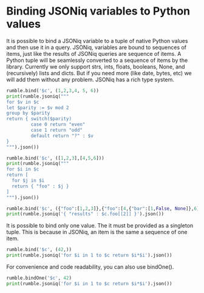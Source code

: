 # Binding JSONiq variables to Python values

It is possible to bind a JSONiq variable to a tuple of native Python values and then use it in a query. JSONiq, variables are bound to sequences of items, just like the results of JSONiq queries are sequence of items. A Python tuple will be seamlessly converted to a sequence of items by the library.  Currently we only support strs, ints, floats, booleans, None, and (recursively) lists and dicts. But if you need more (like date, bytes, etc) we will add them without any problem. JSONiq has a rich type system.

```python
rumble.bind('$c', (1,2,3,4, 5, 6))
print(rumble.jsoniq("""
for $v in $c
let $parity := $v mod 2
group by $parity
return { switch($parity)
         case 0 return "even"
         case 1 return "odd"
         default return "?" : $v
}
""").json())

rumble.bind('$c', ([1,2,3],[4,5,6]))
print(rumble.jsoniq("""
for $i in $c
return [
  for $j in $i
  return { "foo" : $j }
]
""").json())

rumble.bind('$c', ({"foo":[1,2,3]},{"foo":[4,{"bar":[1,False, None]},6]}))
print(rumble.jsoniq('{ "results" : $c.foo[[2]] }').json())
```

It is possible to bind only one value. The it must be provided as a singleton tuple. This is because in JSONiq, an item is the same a sequence of one item.

```python
rumble.bind('$c', (42,))
print(rumble.jsoniq('for $i in 1 to $c return $i*$i').json())
```

For convenience and code readability, you can also use bindOne().

```python
rumble.bindOne('$c', 42)
print(rumble.jsoniq('for $i in 1 to $c return $i*$i').json())
```
